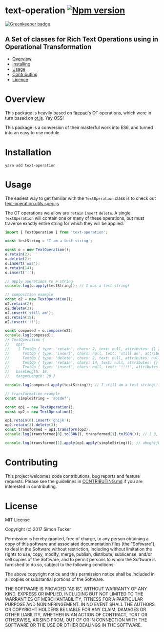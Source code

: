 # text-operation [![Npm version](https://img.shields.io/npm/v/text-operation.svg)](https://www.npmjs.com/package/text-operation)

[![Greenkeeper badge](https://badges.greenkeeper.io/srtucker22/text-operation.svg)](https://greenkeeper.io/)

## A Set of classes for Rich Text Operations using in Operational Transformation

* [Overview](#overview)
* [Installing](#installing)
* [Usage](#usage)
* [Contributing](#contributing)
* [Licence](#licence)

# Overview
This package is heavily based on [firepad](https://github.com/firebase/firepad)'s OT operations, which were in turn based on [ot.js](https://github.com/Operational-Transformation/ot.js/). Yay OSS!

This package is a conversion of their masterful work into ES6, and turned into an easy to use module.

# Installation
```
yarn add text-operation
```

# Usage
The easiest way to get familiar with the `TextOperation` class is to check out [text-operation.utils.spec.js](test/text-operation.utils.spec.js)

The OT operations we allow are `retain` `insert` `delete`.
A single `TextOperation` will contain one or many of these operations, but must traverse exactly entire string for which they will be applied:

```javascript
import { TextOperation } from 'text-operation';

const testString = 'I am a test string';

const o = new TextOperation();
o.retain(2);
o.delete(2);
o.insert('was');
o.retain(14);
o.insert('!');

// apply operations to a string
console.log(o.apply(testString)); // I was a test string!

// composition example
const o2 = new TextOperation();
o2.retain(2);
o2.delete(3);
o2.insert('still am');
o2.retain(15);
o2.insert('!!');

const composed = o.compose(o2);
console.log(composed);
// TextOperation {
//   ops:
//    [ TextOp { type: 'retain', chars: 2, text: null, attributes: {} },
//      TextOp { type: 'insert', chars: null, text: 'still am', attributes: {} },
//      TextOp { type: 'delete', chars: 2, text: null, attributes: null },
//      TextOp { type: 'retain', chars: 14, text: null, attributes: {} },
//      TextOp { type: 'insert', chars: null, text: '!!!!', attributes: {} } ],
//   baseLength: 18,
//   targetLength: 28 }

console.log(composed.apply(testString)); // I still am a test string!!!

// transformation example
const simpleString = 'abcdef';

const op1 = new TextOperation();
const op2 = new TextOperation();

op1.retain(6).insert('ghijk');
op2.retain(3).delete(3);
const transformed = op1.transform(op2);
console.log(transformed[0].toJSON(), transformed[1].toJSON()); // [ 3, 'ghijk' ] [ 3, -3, 5 ]

console.log(transformed[1].apply(op1.apply(simpleString))); // abcghijk
```

# Contributing
This project welcomes code contributions, bug reports and feature requests. Please see the guidelines in [CONTRIBUTING.md](CONTRIBUTING.md) if you are interested in contributing.

# License
MIT License

Copyright (c) 2017 Simon Tucker

Permission is hereby granted, free of charge, to any person obtaining a copy of this software and associated documentation files (the "Software"), to deal in the Software without restriction, including without limitation the rights to use, copy, modify, merge, publish, distribute, sublicense, and/or sell copies of the Software, and to permit persons to whom the Software is furnished to do so, subject to the following conditions:

The above copyright notice and this permission notice shall be included in all copies or substantial portions of the Software.

THE SOFTWARE IS PROVIDED "AS IS", WITHOUT WARRANTY OF ANY KIND, EXPRESS OR IMPLIED, INCLUDING BUT NOT LIMITED TO THE WARRANTIES OF MERCHANTABILITY, FITNESS FOR A PARTICULAR PURPOSE AND NONINFRINGEMENT. IN NO EVENT SHALL THE AUTHORS OR COPYRIGHT HOLDERS BE LIABLE FOR ANY CLAIM, DAMAGES OR OTHER LIABILITY, WHETHER IN AN ACTION OF CONTRACT, TORT OR OTHERWISE, ARISING FROM, OUT OF OR IN CONNECTION WITH THE SOFTWARE OR THE USE OR OTHER DEALINGS IN THE SOFTWARE.
